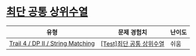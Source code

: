 # [최단 공통 상위수열](https://www.codetree.ai/trails/complete/curated-cards/test-shortest-common-supersubsequence)

|유형|문제 경험치|난이도|
|---|---|---|
|[Trail 4 / DP II / String Matching](https://www.codetree.ai/trail-info/intermediate-low/)|[[Test]최단 공통 상위수열](https://www.codetree.ai/trails/complete/curated-cards/test-shortest-common-supersubsequence/)|쉬움|

